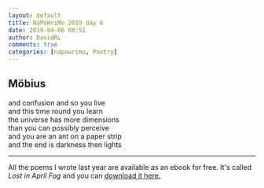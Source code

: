 ```yaml
---  
layout: default  
title: NaPoWriMo 2019 day 6  
date: 2019-04-06 09:51  
author: DavidRL  
comments: true  
categories: [napowrimo, Poetry]  
---  
```

<h2>Möbius</h2>  

and confusion and so you live  
and this time round you learn  
the universe has more dimensions  
than you can possibly perceive  
and you are an ant on a paper strip  
and the end is darkness then lights  

<hr />  

<!-- wp:paragraph -->   
<p>All the poems I wrote last year are available as an ebook for free. It's called <em>Lost in April Fog </em>and you can <a href="/aprilfog/">download it here. </a></p>  
<!-- /wp:paragraph -->
